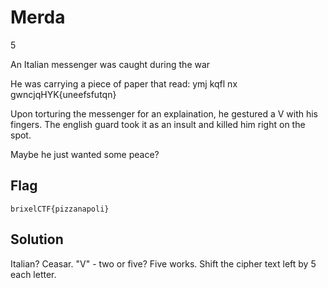 # Merda
5

An Italian messenger was caught during the war

He was carrying a piece of paper that read: ymj kqfl nx gwncjqHYK{uneefsfutqn}

Upon torturing the messenger for an explaination, he gestured a V with his fingers. The english guard took it as an insult and killed him right on the spot.

Maybe he just wanted some peace?

## Flag
```
brixelCTF{pizzanapoli}
```

## Solution
Italian? Ceasar. "V" - two or five? Five works. Shift the cipher text left by 5 each letter.